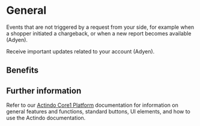 # General

Events that are not triggered by a request from your side, for example when a shopper initiated a chargeback, or when a new report becomes available (Adyen).

Receive important updates related to your account (Adyen).

## Benefits


## Further information
Refer to our [Actindo Core1 Platform](../../Core1Platform/BasicPhilosophy/01_General.md) documentation for information on general features and functions, standard buttons, UI elements, and how to use the Actindo documentation.